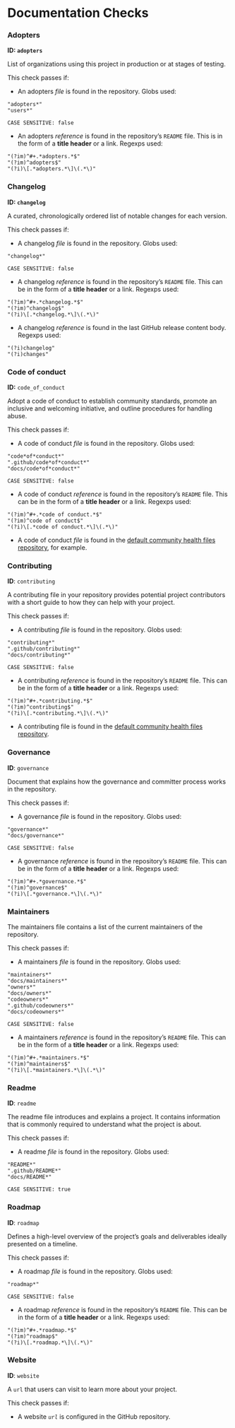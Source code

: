 # Documentation Checks

### Adopters

**ID: `adopters`**

List of organizations using this project in production or at stages of testing.

This check passes if:

* An adopters _file_ is found in the repository. Globs used:

```
"adopters*"
"users*"

CASE SENSITIVE: false
```

* An adopters _reference_ is found in the repository’s `README` file. This is in the form of a **title header** or a link. Regexps used:

```
"(?im)^#+.*adopters.*$"
"(?im)^adopters$"
"(?i)\[.*adopters.*\]\(.*\)"
```

### Changelog

**ID: `changelog`**

A curated, chronologically ordered list of notable changes for each version.

This check passes if:

* A changelog _file_ is found in the repository. Globs used:

```
"changelog*"

CASE SENSITIVE: false
```

* A changelog _reference_ is found in the repository’s `README` file. This can be in the form of a **title header** or a link. Regexps used:

```
"(?im)^#+.*changelog.*$"
"(?im)^changelog$"
"(?i)\[.*changelog.*\]\(.*\)"
```

* A changelog _reference_ is found in the last GitHub release content body. Regexps used:

```
"(?i)changelog"
"(?i)changes"
```

### Code of conduct

**ID:** `code_of_conduct`

Adopt a code of conduct to establish community standards, promote an inclusive and welcoming initiative, and outline procedures for handling abuse.

This check passes if:

* A code of conduct _file_ is found in the repository. Globs used:

```
"code*of*conduct*"
".github/code*of*conduct*"
"docs/code*of*conduct*"

CASE SENSITIVE: false
```

* A code of conduct _reference_ is found in the repository’s `README` file. This can be in the form of a **title header** or a link. Regexps used:

```
"(?im)^#+.*code of conduct.*$"
"(?im)^code of conduct$"
"(?i)\[.*code of conduct.*\]\(.*\)"
```

* A code of conduct _file_ is found in the [default community health files repository](https://docs.github.com/en/communities/setting-up-your-project-for-healthy-contributions/creating-a-default-community-health-file), for example.

### Contributing

**ID**: `contributing`

A contributing file in your repository provides potential project contributors with a short guide to how they can help with your project.

This check passes if:

* A contributing _file_ is found in the repository. Globs used:

```
"contributing*"
".github/contributing*"
"docs/contributing*"

CASE SENSITIVE: false
```

* A contributing _reference_ is found in the repository’s `README` file. This can be in the form of a **title header** or a link. Regexps used:

```
"(?im)^#+.*contributing.*$"
"(?im)^contributing$"
"(?i)\[.*contributing.*\]\(.*\)"
```

* A contributing file is found in the [default community health files repository](https://docs.github.com/en/communities/setting-up-your-project-for-healthy-contributions/creating-a-default-community-health-file).

### Governance

**ID**: `governance`

Document that explains how the governance and committer process works in the repository.

This check passes if:

* A governance _file_ is found in the repository. Globs used:

```
"governance*"
"docs/governance*"

CASE SENSITIVE: false
```

* A governance _reference_ is found in the repository’s `README` file. This can be in the form of a **title header** or a link. Regexps used:

```
"(?im)^#+.*governance.*$"
"(?im)^governance$"
"(?i)\[.*governance.*\]\(.*\)"
```

### Maintainers <a href="#maintainers" id="maintainers"></a>

The maintainers file contains a list of the current maintainers of the repository.

This check passes if:

* A maintainers _file_ is found in the repository. Globs used:

```
"maintainers*"
"docs/maintainers*"
"owners*"
"docs/owners*"
"codeowners*"
".github/codeowners*"
"docs/codeowners*"

CASE SENSITIVE: false
```

* A maintainers _reference_ is found in the repository’s `README` file. This can be in the form of a **title header** or a link. Regexps used:

```
"(?im)^#+.*maintainers.*$"
"(?im)^maintainers$"
"(?i)\[.*maintainers.*\]\(.*\)"
```

### Readme

**ID**: `readme`

The readme file introduces and explains a project. It contains information that is commonly required to understand what the project is about.

This check passes if:

* A readme _file_ is found in the repository. Globs used:

```
"README*"
".github/README*"
"docs/README*"

CASE SENSITIVE: true
```

### Roadmap

**ID**: `roadmap`

Defines a high-level overview of the project’s goals and deliverables ideally presented on a timeline.

This check passes if:

* A roadmap _file_ is found in the repository. Globs used:

```
"roadmap*"

CASE SENSITIVE: false
```

* A roadmap _reference_ is found in the repository’s `README` file. This can be in the form of a **title header** or a link. Regexps used:

```
"(?im)^#+.*roadmap.*$"
"(?im)^roadmap$"
"(?i)\[.*roadmap.*\]\(.*\)"
```

### Website

**ID**: `website`

A `url` that users can visit to learn more about your project.

This check passes if:

* A website _`url`_ is configured in the GitHub repository.

### &#x20;
